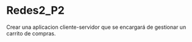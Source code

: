 # Redes2_P2
Crear una aplicacion cliente-servidor
que se encargará de gestionar un carrito de compras.
